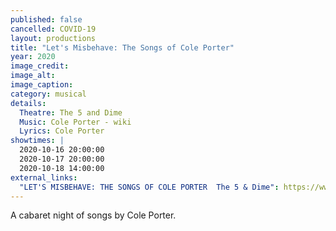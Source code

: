 ```yaml
---
published: false
cancelled: COVID-19
layout: productions
title: "Let's Misbehave: The Songs of Cole Porter"
year: 2020
image_credit: 
image_alt:
image_caption:
category: musical
details:
  Theatre: The 5 and Dime
  Music: Cole Porter - wiki
  Lyrics: Cole Porter
showtimes: |
  2020-10-16 20:00:00
  2020-10-17 20:00:00
  2020-10-18 14:00:00
external_links:
  "LET'S MISBEHAVE: THE SONGS OF COLE PORTER  The 5 & Dime": https://www.the5anddime.org/lets-misbehave
---
```

A cabaret night of songs by Cole Porter.
